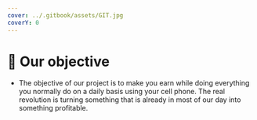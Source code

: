 ```yaml
---
cover: ../.gitbook/assets/GIT.jpg
coverY: 0
---
```


# 📶 Our objective

* The objective of our project is to make you earn while doing everything you normally do on a daily basis using your cell phone. The real revolution is turning something that is already in most of our day into something profitable.
